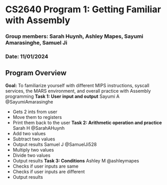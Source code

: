 # CS2640 Program 1: Getting Familiar with Assembly
### **Group members:** Sarah Huynh, Ashley Mapes, Sayumi Amarasinghe, Samuel Ji
### **Date:** 11/01/2024

## Program Overview
**Goal:** To familiarize yourself with different MIPS instructions, syscall services, the MARS environment, and overall practice with Assembly programming
**Task 1: User input and output** 
Sayumi A @SayumiAmarasinghe
+ Gets 2 ints from user 
+ Move them to registers
+ Print them back to the user
**Task 2: Arithmetic operation and practice**
Sarah H @SarahAHuynh
+ Add two values
+ Subtract two values
+ Output results
Samuel J @SamuelJi528
+ Multiply two values
+ Divide two values
+ Output results
**Task 3: Conditions**
Ashley M @ashleymapes
+ Checks if user inputs are same
+ Checks if user inputs are different
+ Output results
